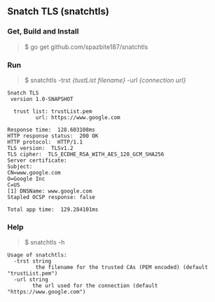 ## Snatch TLS (snatchtls)

### Get, Build and Install
> $ go get github.com/spazbite187/snatchtls

### Run
>$ snatchtls -trst *{tustList filename}* -url *{connection url}*

```
Snatch TLS
 version 1.0-SNAPSHOT

  trust list: trustList.pem
         url: https://www.google.com

Response time:  128.603108ms
HTTP response status:  200 OK
HTTP protocol:  HTTP/1.1
TLS version:  TLSv1.2
TLS cipher:  TLS_ECDHE_RSA_WITH_AES_128_GCM_SHA256
Server certificate:
Subject:
CN=www.google.com
O=Google Inc
C=US
[1] DNSName: www.google.com
Stapled OCSP response: false

Total app time:  129.284101ms
```

### Help
>$ snatchtls -h

```
Usage of snatchtls:
  -trst string
    	 the filename for the trusted CAs (PEM encoded) (default "trustList.pem")
  -url string
    	the url used for the connection (default "https://www.google.com")
```